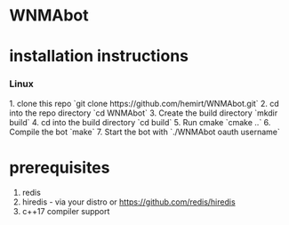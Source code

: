 # WNMAbot

# installation instructions
<h3> Linux </h3>
1. clone this repo `git clone https://github.com/hemirt/WNMAbot.git`
2. cd into the repo directory `cd WNMAbot`
3. Create the build directory `mkdir build`
4. cd into the build directory `cd build`
5. Run cmake `cmake ..`
6. Compile the bot `make`
7. Start the bot with `./WNMAbot oauth username`

# prerequisites
1. redis
2. hiredis - via your distro or https://github.com/redis/hiredis
3. c++17 compiler support
